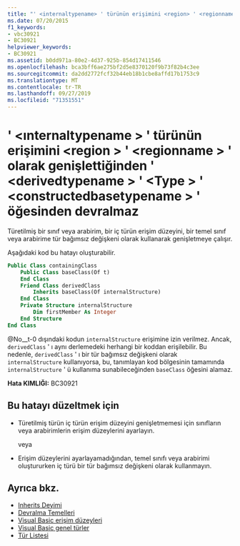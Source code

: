 ```yaml
---
title: "' <internaltypename> ' türünün erişimini <region> ' <regionname> ' olarak genişlettiğinden, ' <derivedtypename> ' <type> ' <constructedbasetypename> ' öğesinden devralma yapılamaz"
ms.date: 07/20/2015
f1_keywords:
- vbc30921
- BC30921
helpviewer_keywords:
- BC30921
ms.assetid: b0dd971a-80e2-4d37-925b-854d17411546
ms.openlocfilehash: bca3bff6ae275bf2d5e8370120f9b73f82b4c3ee
ms.sourcegitcommit: da2dd2772fcf32b44eb18b1cbe8affd17b1753c9
ms.translationtype: MT
ms.contentlocale: tr-TR
ms.lasthandoff: 09/27/2019
ms.locfileid: "71351551"
---
```

# <a name="derivedtypename-cannot-inherit-from-type-constructedbasetypename-because-it-expands-the-access-of-type-internaltypename-to-region-regionname"></a>' \<ınternaltypename > ' türünün erişimini \<region > ' \<regionname > ' olarak genişlettiğinden ' \<derivedtypename > ' \<Type > ' \<constructedbasetypename > ' öğesinden devralmaz
Türetilmiş bir sınıf veya arabirim, bir iç türün erişim düzeyini, bir temel sınıf veya arabirime tür bağımsız değişkeni olarak kullanarak genişletmeye çalışır.  
  
 Aşağıdaki kod bu hatayı oluşturabilir.  
  
```vb  
Public Class containingClass  
    Public Class baseClass(Of t)  
    End Class  
    Friend Class derivedClass  
        Inherits baseClass(Of internalStructure)  
    End Class  
    Private Structure internalStructure  
        Dim firstMember As Integer  
    End Structure  
End Class  
```  
  
 @No__t-0 dışındaki kodun `internalStructure` erişimine izin verilmez. Ancak, `derivedClass` ' ı aynı derlemedeki herhangi bir koddan erişilebilir. Bu nedenle, `derivedClass` ' ı bir tür bağımsız değişkeni olarak `internalStructure` kullanıyorsa, bu, tanımlayan kod bölgesinin tamamında `internalStructure` ' ü kullanıma sunabileceğinden `baseClass` öğesini alamaz.  
  
 **Hata KIMLIĞI:** BC30921  
  
## <a name="to-correct-this-error"></a>Bu hatayı düzeltmek için  
  
- Türetilmiş türün iç türün erişim düzeyini genişletmemesi için sınıfların veya arabirimlerin erişim düzeylerini ayarlayın.  
  
     veya  
  
- Erişim düzeylerini ayarlayamadığından, temel sınıfı veya arabirimi oluştururken iç türü bir tür bağımsız değişkeni olarak kullanmayın.  
  
## <a name="see-also"></a>Ayrıca bkz.

- [Inherits Deyimi](../../visual-basic/language-reference/statements/inherits-statement.md)
- [Devralma Temelleri](../../visual-basic/programming-guide/language-features/objects-and-classes/inheritance-basics.md)
- [Visual Basic erişim düzeyleri](../../visual-basic/programming-guide/language-features/declared-elements/access-levels.md)
- [Visual Basic genel türler](../../visual-basic/programming-guide/language-features/data-types/generic-types.md)
- [Tür Listesi](../../visual-basic/language-reference/statements/type-list.md)
